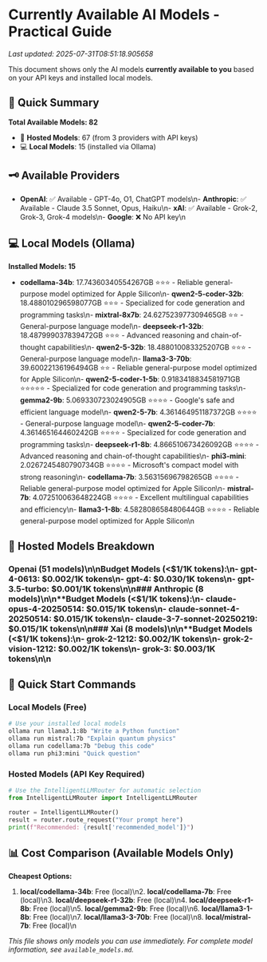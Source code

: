 # Currently Available AI Models - Practical Guide

*Last updated: 2025-07-31T08:51:18.905658*

This document shows only the AI models **currently available to you** based on your API keys and installed local models.

## 🎯 Quick Summary

**Total Available Models: 82**
- 📡 **Hosted Models**: 67 (from 3 providers with API keys)
- 💻 **Local Models**: 15 (installed via Ollama)

## 🗝️ Available Providers

- **OpenAI**: ✅ Available - GPT-4o, O1, ChatGPT models\n- **Anthropic**: ✅ Available - Claude 3.5 Sonnet, Opus, Haiku\n- **xAI**: ✅ Available - Grok-2, Grok-3, Grok-4 models\n- **Google**: ❌ No API key\n
## 💻 Local Models (Ollama)

**Installed Models: 15**

- **codellama-34b**: 17.74360340554267GB ⭐⭐⭐ - Reliable general-purpose model optimized for Apple Silicon\n- **qwen2-5-coder-32b**: 18.488010296598077GB ⭐⭐⭐ - Specialized for code generation and programming tasks\n- **mixtral-8x7b**: 24.627523977309465GB ⭐⭐ - General-purpose language model\n- **deepseek-r1-32b**: 18.487999037839472GB ⭐⭐⭐ - Advanced reasoning and chain-of-thought capabilities\n- **qwen2-5-32b**: 18.488010083325207GB ⭐⭐⭐ - General-purpose language model\n- **llama3-3-70b**: 39.60022136196494GB ⭐⭐ - Reliable general-purpose model optimized for Apple Silicon\n- **qwen2-5-coder-1-5b**: 0.9183418834581971GB ⭐⭐⭐⭐⭐ - Specialized for code generation and programming tasks\n- **gemma2-9b**: 5.069330723024905GB ⭐⭐⭐⭐ - Google's safe and efficient language model\n- **qwen2-5-7b**: 4.361464951187372GB ⭐⭐⭐⭐ - General-purpose language model\n- **qwen2-5-coder-7b**: 4.361465164460242GB ⭐⭐⭐⭐ - Specialized for code generation and programming tasks\n- **deepseek-r1-8b**: 4.866510673426092GB ⭐⭐⭐⭐ - Advanced reasoning and chain-of-thought capabilities\n- **phi3-mini**: 2.0267245480790734GB ⭐⭐⭐⭐ - Microsoft's compact model with strong reasoning\n- **codellama-7b**: 3.56315696798265GB ⭐⭐⭐⭐ - Reliable general-purpose model optimized for Apple Silicon\n- **mistral-7b**: 4.072510063648224GB ⭐⭐⭐⭐ - Excellent multilingual capabilities and efficiency\n- **llama3-1-8b**: 4.582808658480644GB ⭐⭐⭐⭐ - Reliable general-purpose model optimized for Apple Silicon\n
## 📡 Hosted Models Breakdown

### Openai (51 models)\n\n**Budget Models (<$1/1K tokens):**\n- gpt-4-0613: $0.002/1K tokens\n- gpt-4: $0.030/1K tokens\n- gpt-3.5-turbo: $0.001/1K tokens\n\n### Anthropic (8 models)\n\n**Budget Models (<$1/1K tokens):**\n- claude-opus-4-20250514: $0.015/1K tokens\n- claude-sonnet-4-20250514: $0.015/1K tokens\n- claude-3-7-sonnet-20250219: $0.015/1K tokens\n\n### Xai (8 models)\n\n**Budget Models (<$1/1K tokens):**\n- grok-2-1212: $0.002/1K tokens\n- grok-2-vision-1212: $0.002/1K tokens\n- grok-3: $0.003/1K tokens\n\n
## 🚀 Quick Start Commands

### Local Models (Free)
```bash
# Use your installed local models
ollama run llama3.1:8b "Write a Python function"
ollama run mistral:7b "Explain quantum physics"  
ollama run codellama:7b "Debug this code"
ollama run phi3:mini "Quick question"
```

### Hosted Models (API Key Required)
```python
# Use the IntelligentLLMRouter for automatic selection
from IntelligentLLMRouter import IntelligentLLMRouter

router = IntelligentLLMRouter()
result = router.route_request("Your prompt here")
print(f"Recommended: {result['recommended_model']}")
```

## 📊 Cost Comparison (Available Models Only)

**Cheapest Options:**
1. **local/codellama-34b**: Free (local)\n2. **local/codellama-7b**: Free (local)\n3. **local/deepseek-r1-32b**: Free (local)\n4. **local/deepseek-r1-8b**: Free (local)\n5. **local/gemma2-9b**: Free (local)\n6. **local/llama3-1-8b**: Free (local)\n7. **local/llama3-3-70b**: Free (local)\n8. **local/mistral-7b**: Free (local)\n

*This file shows only models you can use immediately. For complete model information, see `available_models.md`.*
